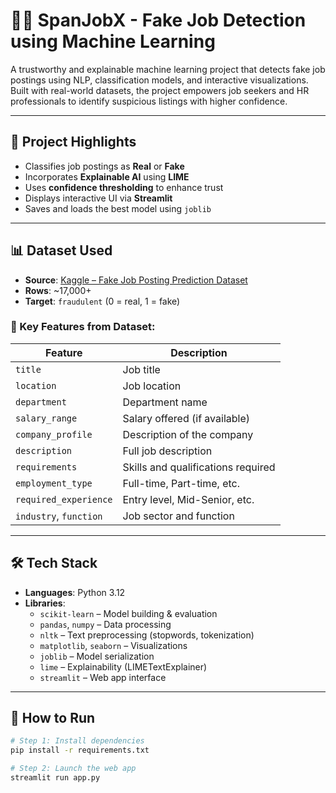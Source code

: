 # 🕵️‍♀️ SpanJobX - Fake Job Detection using Machine Learning

A trustworthy and explainable machine learning project that detects fake job postings using NLP, classification models, and interactive visualizations. Built with real-world datasets, the project empowers job seekers and HR professionals to identify suspicious listings with higher confidence.

---

## 📌 Project Highlights

- Classifies job postings as **Real** or **Fake**
- Incorporates **Explainable AI** using **LIME**
- Uses **confidence thresholding** to enhance trust
- Displays interactive UI via **Streamlit**
- Saves and loads the best model using `joblib`

---

## 📊 Dataset Used

- **Source**: [Kaggle – Fake Job Posting Prediction Dataset](https://www.kaggle.com/datasets/shivamb/real-or-fake-fake-jobposting-prediction)
- **Rows**: ~17,000+
- **Target**: `fraudulent` (0 = real, 1 = fake)

### 🔑 Key Features from Dataset:
| Feature                  | Description                                      |
|--------------------------|--------------------------------------------------|
| `title`                  | Job title                                        |
| `location`               | Job location                                     |
| `department`             | Department name                                  |
| `salary_range`           | Salary offered (if available)                    |
| `company_profile`        | Description of the company                       |
| `description`            | Full job description                             |
| `requirements`           | Skills and qualifications required               |
| `employment_type`        | Full-time, Part-time, etc.                       |
| `required_experience`    | Entry level, Mid-Senior, etc.                    |
| `industry`, `function`   | Job sector and function                          |

---

## 🛠️ Tech Stack

- **Languages**: Python 3.12
- **Libraries**:
  - `scikit-learn` – Model building & evaluation
  - `pandas`, `numpy` – Data processing
  - `nltk` – Text preprocessing (stopwords, tokenization)
  - `matplotlib`, `seaborn` – Visualizations
  - `joblib` – Model serialization
  - `lime` – Explainability (LIMETextExplainer)
  - `streamlit` – Web app interface

---

## 🚀 How to Run

```bash
# Step 1: Install dependencies
pip install -r requirements.txt

# Step 2: Launch the web app
streamlit run app.py
